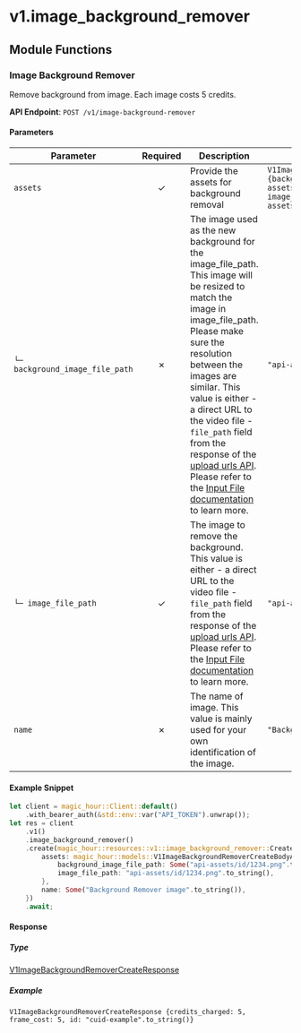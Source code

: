 # v1.image_background_remover

## Module Functions
### Image Background Remover <a name="create"></a>

Remove background from image. Each image costs 5 credits.

**API Endpoint**: `POST /v1/image-background-remover`

#### Parameters

| Parameter | Required | Description | Example |
|-----------|:--------:|-------------|--------|
| `assets` | ✓ | Provide the assets for background removal | `V1ImageBackgroundRemoverCreateBodyAssets {background_image_file_path: Some("api-assets/id/1234.png".to_string()), image_file_path: "api-assets/id/1234.png".to_string()}` |
| `└─ background_image_file_path` | ✗ | The image used as the new background for the image_file_path. This image will be resized to match the image in image_file_path. Please make sure the resolution between the images are similar.  This value is either - a direct URL to the video file - `file_path` field from the response of the [upload urls API](https://docs.magichour.ai/api-reference/files/generate-asset-upload-urls).  Please refer to the [Input File documentation](https://docs.magichour.ai/api-reference/files/generate-asset-upload-urls#input-file) to learn more.  | `"api-assets/id/1234.png".to_string()` |
| `└─ image_file_path` | ✓ | The image to remove the background. This value is either - a direct URL to the video file - `file_path` field from the response of the [upload urls API](https://docs.magichour.ai/api-reference/files/generate-asset-upload-urls).  Please refer to the [Input File documentation](https://docs.magichour.ai/api-reference/files/generate-asset-upload-urls#input-file) to learn more.  | `"api-assets/id/1234.png".to_string()` |
| `name` | ✗ | The name of image. This value is mainly used for your own identification of the image. | `"Background Remover image".to_string()` |

#### Example Snippet

```rust
let client = magic_hour::Client::default()
    .with_bearer_auth(&std::env::var("API_TOKEN").unwrap());
let res = client
    .v1()
    .image_background_remover()
    .create(magic_hour::resources::v1::image_background_remover::CreateRequest {
        assets: magic_hour::models::V1ImageBackgroundRemoverCreateBodyAssets {
            background_image_file_path: Some("api-assets/id/1234.png".to_string()),
            image_file_path: "api-assets/id/1234.png".to_string(),
        },
        name: Some("Background Remover image".to_string()),
    })
    .await;
```

#### Response

##### Type
[V1ImageBackgroundRemoverCreateResponse](/src/models/v1_image_background_remover_create_response.rs)

##### Example
`V1ImageBackgroundRemoverCreateResponse {credits_charged: 5, frame_cost: 5, id: "cuid-example".to_string()}`
<!-- CUSTOM DOCS START -->

<!-- CUSTOM DOCS END -->

